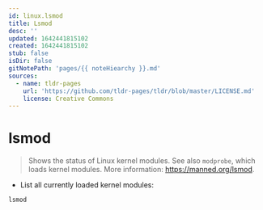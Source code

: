 ```yaml
---
id: linux.lsmod
title: Lsmod
desc: ''
updated: 1642441815102
created: 1642441815102
stub: false
isDir: false
gitNotePath: 'pages/{{ noteHiearchy }}.md'
sources:
  - name: tldr-pages
    url: 'https://github.com/tldr-pages/tldr/blob/master/LICENSE.md'
    license: Creative Commons
---
```

# lsmod

> Shows the status of Linux kernel modules.
> See also `modprobe`, which loads kernel modules.
> More information: <https://manned.org/lsmod>.

- List all currently loaded kernel modules:

`lsmod`

